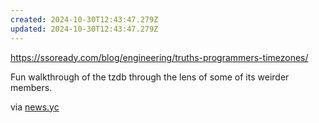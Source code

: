 ```yaml
---
created: 2024-10-30T12:43:47.279Z
updated: 2024-10-30T12:43:47.279Z
---
```

https://ssoready.com/blog/engineering/truths-programmers-timezones/

Fun walkthrough of the tzdb through the lens of some of its weirder members.

via [news.yc](https://news.ycombinator.com/item?id=41992314)